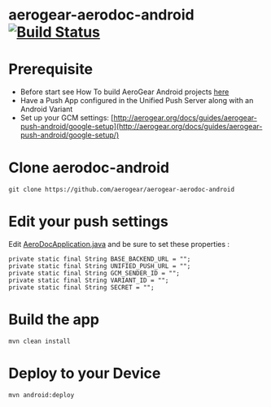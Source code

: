 aerogear-aerodoc-android [![Build Status](https://travis-ci.org/aerogear/aerogear-aerodoc-android.png)](https://travis-ci.org/aerogear/aerogear-aerodoc-android)
================

# Prerequisite

* Before start see How To build AeroGear Android projects [here](http://aerogear.org/docs/guides/aerogear-android/HowToBuildAeroGearAndroidLibrary/)
* Have a Push App configured in the Unified Push Server along with an Android Variant
* Set up your GCM settings: [http://aerogear.org/docs/guides/aerogear-push-android/google-setup](http://aerogear.org/docs/guides/aerogear-push-android/google-setup/)
 
# Clone aerodoc-android

```
git clone https://github.com/aerogear/aerogear-aerodoc-android

```

# Edit your push settings 

Edit [AeroDocApplication.java](https://github.com/aerogear/aerogear-aerodoc-android/blob/master/src/org/jboss/aerogear/android/unifiedpush/aerodoc/AeroDocApplication.java
) and be sure to set these properties : 

```
private static final String BASE_BACKEND_URL = "";
private static final String UNIFIED_PUSH_URL = "";
private static final String GCM_SENDER_ID = "";
private static final String VARIANT_ID = "";
private static final String SECRET = "";

```

# Build the app

``` mvn clean install ```

# Deploy to your Device

``` mvn android:deploy ```

  


